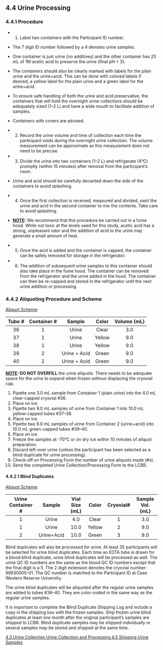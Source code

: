 ## 4.4 Urine Processing

### 4.4.1 Procedure

* 1. Label two containers with the Participant ID number.

 * The 7 digit ID number followed by a 4 denotes urine samples.
 * One container is just urine (no additives) and the other container has 25 mL of 1M acetic acid to preserve the urine (final pH < 3).
 * The containers should also be clearly marked with labels for the plain urine and the urine+acid. This can be done with colored labels if desired, a yellow label for the plain urine and a green label for the urine+acid.
 * To ensure safe handling of both the urine and acid preservative, the containers that will hold the overnight urine collections should be adequately sized (1–2 L) and have a wide mouth to facilitate addition of samples.
 * Containers with covers are advised.

* 2. Record the urine volume and time of collection each time the participant voids during the overnight urine collection.  The volume measurement can be approximate as this measurement does not need to be precise.
* 3. Divide the urine into two containers (1–2 L) and refrigerate (4°C) promptly (within 15 minutes) after removal from the participant’s room.

 * Urine and acid should be carefully decanted down the side of the containers to avoid splashing.

* 4. Once the first collection is received, measured and divided, swirl the urine and acid in the second container to mix the contents.  Take care to avoid splashing.

 * **<u>NOTE</u>:**  We recommend that this procedure be carried out in a fume hood.  While not toxic at the levels used for this study, acetic acid has a strong, unpleasant odor and the addition of acid to the urine may generate a small amount of heat.

* 5. Once the acid is added and the container is capped, the container can be safely removed for storage in the refrigerator.
* 6. The addition of subsequent urine samples to this container should also take place in the fume hood. The container can be removed from the refrigerator and the urine added in the hood. The container can then be re-capped and stored in the refrigerator until the next urine addition or processing.

### 4.4.2 Aliquoting Procedure and Scheme

<u>Aliquot Scheme</u>:

| Tube # | Container # | Sample       | Color  | Volume (mL) |
|:------:|:-----------:|:------------:|:------:|:-----------:|
| 36     | 1           | Urine        | Clear  | 3.0         |
| 37     | 1           | Urine        | Yellow | 9.0         |
| 38     | 1           | Urine        | Yellow | 9.0         |
| 39     | 2           | Urine + Acid | Green  | 9.0         |
| 40     | 2           | Urine + Acid | Green  | 9.0         |

**<u>NOTE</u>: DO NOT OVERFILL** the urine aliquots. There needs to be adequate space for the urine to expand when frozen without displacing the cryovial cap.

1. Pipette one 3.0 mL sample from Container 1 (plain urine) into the 4.0 mL clear-capped cryovial #36.
2. Place on ice.
3. Pipette two 9.0 mL samples of urine from Container 1 into 10.0 mL yellow-capped tubes #37–38.
4. Place on ice.
5. Pipette two 9.0 mL samples of urine from Container 2 (urine+acid) into 10.0 mL green-capped tubes #39–40.
6. Place on ice.
7. Freeze the samples at -70°C or on dry ice within 10 minutes of aliquot preparation.
8. Discard left-over urine (unless the participant has been selected as a blind duplicate for urine processing).
9. Check-off on Processing Form the number of urine aliquots made (#s).
10. Send the completed Urine Collection/Processing Form to the LCBR.

#### 4.4.2.1 Blind Duplicates

<u>Aliquot Scheme</u>:

| Urine Container # | Sample     | Vial Size (mL) | Color  | Cryovial# | Sample Vol. (mL) |
|:-----------------:|:----------:|:--------------:|:------:|:---------:|:----------------:|
| 1                 | Urine      | 4.0            | Clear  | 1         | 3.0              |
| 1                 | Urine      | 10.0           | Yellow | 2         | 9.0              |
| 2                 | Urine+Acid | 10.0           | Green  | 3         | 9.0              |

Blind duplicates will also be processed for urine.  At least 35 participants will be selected for urine blind duplicates.  Each time an EDTA tube is drawn for a blood blind duplicate, urine blind duplicates will be processed as well.  The urine QC ID numbers are the same as the blood QC ID numbers except that the final digit is a 5.  The 2 digit extension denotes the cryovial number: 99930005-01.  The QC number is matched to the Participant ID at Case Western Reserve University.

The urine blind duplicates will be aliquoted after the regular urine samples are added to tubes #36–40.   They are color-coded in the same way as the regular urine samples.

It is important to complete the Blind Duplicate Shipping Log and include a copy in the shipping box with the frozen samples.  Ship frozen urine blind duplicates at least one month after the original participant’s samples are shipped to LCBR.  Blind duplicate samples may be shipped individually or several samples may be stored and shipped at the same time.


<div class="center">
<div class="btn-group">
  <a href=":pages_path:/manuals/urine-collection-processing/4-03-urine-collection.md" class="btn btn-default">
    <span class="glyphicon glyphicon-chevron-left"></span>
    4.3 Urine Collection
  </a>

  <a href=":pages_path:/manuals/urine-collection-processing" class="btn btn-default">
    <span class="glyphicon glyphicon-chevron-up"></span>
    Urine Collection and Processing
  </a>

  <a href=":pages_path:/manuals/urine-collection-processing/4-05-shipping-urine-samples.md" class="btn btn-success">
    4.5 Shipping Urine Samples
    <span class="glyphicon glyphicon-chevron-right"></span>
  </a>
</div>
</div>
